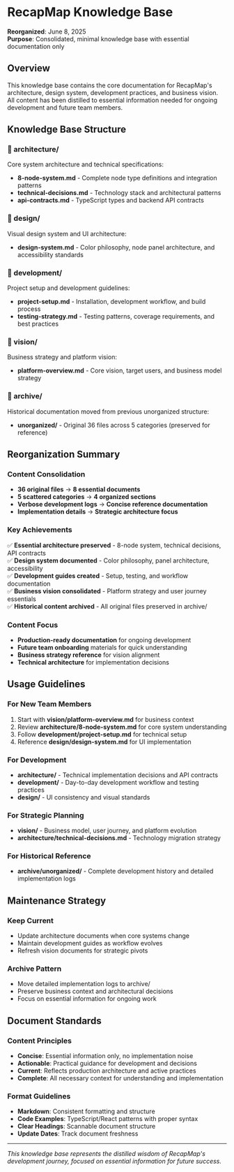 # RecapMap Knowledge Base

**Reorganized**: June 8, 2025  
**Purpose**: Consolidated, minimal knowledge base with essential documentation only

## Overview
This knowledge base contains the core documentation for RecapMap's architecture, design system, development practices, and business vision. All content has been distilled to essential information needed for ongoing development and future team members.

## Knowledge Base Structure

### 📁 architecture/
Core system architecture and technical specifications:
- **8-node-system.md** - Complete node type definitions and integration patterns
- **technical-decisions.md** - Technology stack and architectural patterns  
- **api-contracts.md** - TypeScript types and backend API contracts

### 📁 design/
Visual design system and UI architecture:
- **design-system.md** - Color philosophy, node panel architecture, and accessibility standards

### 📁 development/
Project setup and development guidelines:
- **project-setup.md** - Installation, development workflow, and build process
- **testing-strategy.md** - Testing patterns, coverage requirements, and best practices

### 📁 vision/
Business strategy and platform vision:
- **platform-overview.md** - Core vision, target users, and business model strategy

### 📁 archive/
Historical documentation moved from previous unorganized structure:
- **unorganized/** - Original 36 files across 5 categories (preserved for reference)

## Reorganization Summary

### Content Consolidation
- **36 original files** → **8 essential documents**
- **5 scattered categories** → **4 organized sections**
- **Verbose development logs** → **Concise reference documentation**
- **Implementation details** → **Strategic architecture focus**

### Key Achievements
✅ **Essential architecture preserved** - 8-node system, technical decisions, API contracts  
✅ **Design system documented** - Color philosophy, panel architecture, accessibility  
✅ **Development guides created** - Setup, testing, and workflow documentation  
✅ **Business vision consolidated** - Platform strategy and user journey essentials  
✅ **Historical content archived** - All original files preserved in archive/  

### Content Focus
- **Production-ready documentation** for ongoing development
- **Future team onboarding** materials for quick understanding
- **Business strategy reference** for vision alignment
- **Technical architecture** for implementation decisions

## Usage Guidelines

### For New Team Members
1. Start with **vision/platform-overview.md** for business context
2. Review **architecture/8-node-system.md** for core system understanding
3. Follow **development/project-setup.md** for technical setup
4. Reference **design/design-system.md** for UI implementation

### For Development
- **architecture/** - Technical implementation decisions and API contracts
- **development/** - Day-to-day development workflow and testing practices
- **design/** - UI consistency and visual standards

### For Strategic Planning
- **vision/** - Business model, user journey, and platform evolution
- **architecture/technical-decisions.md** - Technology migration strategy

### For Historical Reference
- **archive/unorganized/** - Complete development history and detailed implementation logs

## Maintenance Strategy

### Keep Current
- Update architecture documents when core systems change
- Maintain development guides as workflow evolves
- Refresh vision documents for strategic pivots

### Archive Pattern
- Move detailed implementation logs to archive/
- Preserve business context and architectural decisions
- Focus on essential information for ongoing work

## Document Standards

### Content Principles
- **Concise**: Essential information only, no implementation noise
- **Actionable**: Practical guidance for development and decisions
- **Current**: Reflects production architecture and active practices
- **Complete**: All necessary context for understanding and implementation

### Format Guidelines
- **Markdown**: Consistent formatting and structure
- **Code Examples**: TypeScript/React patterns with proper syntax
- **Clear Headings**: Scannable document structure
- **Update Dates**: Track document freshness

---

*This knowledge base represents the distilled wisdom of RecapMap's development journey, focused on essential information for future success.*
